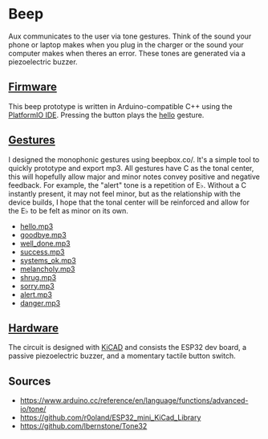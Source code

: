 # Beep
Aux communicates to the user via tone gestures. Think of the sound your phone or laptop makes when you plug in the charger or the sound your computer makes when theres an error. These tones are generated via a piezoelectric buzzer.

## [Firmware](/research/beep/firmware/)
This beep prototype is written in Arduino-compatible C++ using the [PlatformIO IDE](https://platformio.org/). Pressing the button plays the [hello](gestures/hello.mp3) gesture.

## [Gestures](/research/beep/gestures/)
I designed the monophonic gestures using beepbox.co/. It's a simple tool to quickly prototype and export mp3. All gestures have C as the tonal center, this will hopefully allow major and minor notes convey positive and negative feedback. For example, the "alert" tone is a repetition of E♭. Without a C instantly present, it may not feel minor, but as the relationship with the device builds, I hope that the tonal center will be reinforced and allow for the E♭ to be felt as minor on its own.

- [hello.mp3](gestures/hello.mp3)
- [goodbye.mp3](gestures/goodbye.mp3)
- [well_done.mp3](gestures/well_done.mp3)
- [success.mp3](gestures/success.mp3)
- [systems_ok.mp3](gestures/systems_ok.mp3)
- [melancholy.mp3](gestures/melancholy.mp3)
- [shrug.mp3](gestures/shrug.mp3)
- [sorry.mp3](gestures/sorry.mp3)
- [alert.mp3](gestures/alert.mp3)
- [danger.mp3](gestures/danger.mp3)

## [Hardware](/research/beep/hardware/)
The circuit is designed with [KiCAD](https://kicad.org/) and consists the ESP32 dev board, a passive piezoelectric buzzer, and a momentary tactile button switch.


## Sources
- https://www.arduino.cc/reference/en/language/functions/advanced-io/tone/
- https://github.com/r0oland/ESP32_mini_KiCad_Library
- https://github.com/lbernstone/Tone32